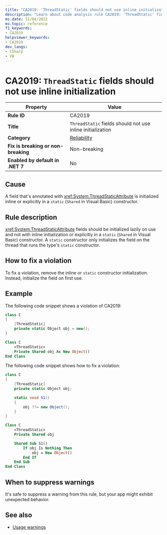 ```yaml
---
title: "CA2019: 'ThreadStatic' fields should not use inline initialization"
description: "Learn about code analysis rule CA2019: 'ThreadStatic' fields should not use inline initialization"
ms.date: 11/04/2022
ms.topic: reference
f1_keywords:
- CA2019
helpviewer_keywords:
- CA2019
dev_langs:
- CSharp
- VB
---
```

# CA2019: `ThreadStatic` fields should not use inline initialization

| Property                            | Value                                                      |
|-------------------------------------|------------------------------------------------------------|
| **Rule ID**                         | CA2019                                                     |
| **Title**                           | `ThreadStatic` fields should not use inline initialization |
| **Category**                        | [Reliability](reliability-warnings.md)                     |
| **Fix is breaking or non-breaking** | Non-breaking                                               |
| **Enabled by default in .NET 7**    | No                                                         |

## Cause

A field that's annotated with <xref:System.ThreadStaticAttribute> is initialized inline or explicitly in a `static` (`Shared` in Visual Basic) constructor.

## Rule description

<xref:System.ThreadStaticAttribute> fields should be initialized lazily on use and not with inline initialization or explicitly in a `static` (`Shared` in Visual Basic) constructor. A `static` constructor only initializes the field on the thread that runs the type's `static` constructor.

## How to fix a violation

To fix a violation, remove the inline or `static` constructor initialization. Instead, initialize the field on first use.

## Example

The following code snippet shows a violation of CA2019:

```csharp
class C
{
    [ThreadStatic]
    private static Object obj = new();
}
```

```vb
Class C
    <ThreadStatic>
    Private Shared obj As New Object()
End Class
```

The following code snippet shows how to fix a violation:

```csharp
class C
{
    [ThreadStatic]
    private static Object obj;

    static void S1()
    {
        obj ??= new Object();
    }
}
```

```vb
Class C
    <ThreadStatic>
    Private Shared obj

    Shared Sub S1()
        If obj Is Nothing Then
            obj = New Object()
        End If
    End Sub
End Class
```

## When to suppress warnings

It's safe to suppress a warning from this rule, but your app might exhibit unexpected behavior.

## See also

- [Usage warnings](usage-warnings.md)
